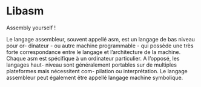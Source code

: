 # Libasm
Assembly yourself !

Le langage assembleur, souvent appellé asm, est un langage de bas niveau pour or- dinateur - ou autre machine programmable - qui possède une très forte correspondance entre le langage et l’architecture de la machine.
Chaque asm est spécifique à un ordinateur particulier. A l’opposé, les langages haut- niveau sont généralement portables sur de multiples plateformes mais nécessitent com- pilation ou interprétation. Le langage assembleur peut également être appellé langage machine symbolique.
